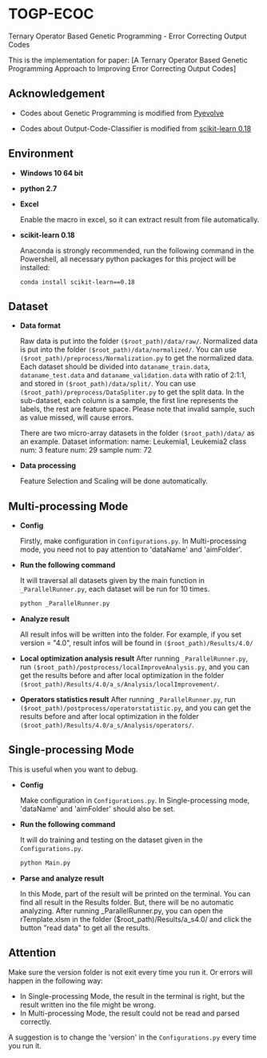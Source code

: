 # TOGP-ECOC

Ternary Operator Based Genetic Programming - Error Correcting Output Codes

This is the implementation for paper: [A Ternary Operator Based Genetic Programming Approach to Improving Error Correcting Output Codes]

## Acknowledgement

- Codes about Genetic Programming is modified from  [Pyevolve](<https://github.com/perone/Pyevolve>)

- Codes about Output-Code-Classifier is modified from  [scikit-learn 0.18](<https://github.com/scikit-learn/scikit-learn/tree/0.18.X>)

## Environment

- **Windows 10 64 bit** 

- **python 2.7**

- **Excel**

  Enable the macro in excel, so it can extract result from file automatically.

- **scikit-learn 0.18**

  Anaconda is strongly recommended, run the following command in the Powershell, all necessary python packages for this project will be installed:

  ```shell
  conda install scikit-learn==0.18
  ```


## Dataset

- **Data format**

  Raw data is put into the folder ```($root_path)/data/raw/```.
  Normalized data is put into the folder ```($root_path)/data/normalized/```. You can use ```($root_path)/preprocess/Normalization.py``` to get the normalized data.
  Each dataset should be divided into ```dataname_train.data```, ```dataname_test.data``` and ```dataname_validation.data``` with ratio of 2:1:1, and stored in ```($root_path)/data/split/```. You can use ```($root_path)/preprocess/DataSpliter.py``` to get the split data.
  In the sub-dataset, each column is a sample, the first line represents the labels, the rest are feature space. 
  Please note that invalid sample, such as value missed, will cause errors.
  
  There are two micro-array datasets in the folder ```($root_path)/data/``` as an example. 
  Dataset information:
    name: Leukemia1, Leukemia2
    class num: 3
    feature num: 29
    sample num: 72

- **Data processing**

  Feature Selection and Scaling will be done automatically. 


## Multi-processing Mode

- **Config**

  Firstly, make configuration in ```Configurations.py```. In Multi-processing mode, you need not to pay attention to 'dataName' and 'aimFolder'.
  
- **Run the following command**

  It will traversal all datasets given by the main function in ```_ParallelRunner.py```, each dataset will be run for 10 times.

  ```python
  python _ParallelRunner.py
  ```

- **Analyze result**

  All result infos will be written into the folder. For example, if you set version = "4.0", result infos will be found in ```($root_path)/Results/4.0/```

- **Local optimization analysis result**
  After running ```_ParallelRunner.py```, run ```($root_path)/postprocess/localImproveAnalysis.py```, and you can get the results before and after local optimization in the folder ```($root_path)/Results/4.0/a_s/Analysis/localImprovement/```.

- **Operators statistics result**
  After running ```_ParallelRunner.py```, run ```($root_path)/postprocess/operatorstatistic.py```, and you can get the results before and after local optimization in the folder ```($root_path)/Results/4.0/a_s/Analysis/operators/```.

## Single-processing Mode

  This is useful when you want to debug.

- **Config**

  Make configuration in ```Configurations.py```. In Single-processing mode, 'dataName' and 'aimFolder' should also be set.
  
- **Run the following command**

  It will do training and testing on the dataset given in the ```Configurations.py```.

  ```python
  python Main.py
  ```

- **Parse and analyze result**

   In this Mode, part of the result will be printed on the terminal. You can find all result in the Results folder.
   But, there will be no automatic analyzing. After running _ParallelRunner.py, you can open the rTemplate.xlsm in the folder ($root_path)/Results/a_s4.0/ and click the button "read data" to get all the results.

## Attention

Make sure the version folder is not exit every time you run it. Or errors will happen in the following way:
- In Single-processing Mode, the result in the terminal is right, but the result written ino the file might be wrong.
- In Multi-processing Mode, the result could not be read and parsed correctly.

A suggestion is to change the 'version' in the ```Configurations.py``` every time you run it.

